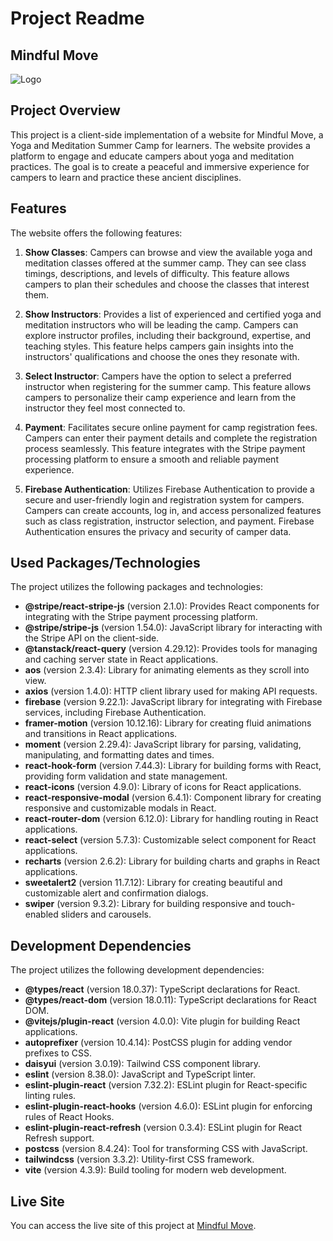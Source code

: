 # Project Readme

## Mindful Move

![Logo](https://mindfulmove.netlify.app/assets/logo-9bfb98c9.png)

## Project Overview

This project is a client-side implementation of a website for Mindful Move, a Yoga and Meditation Summer Camp for learners. The website provides a platform to engage and educate campers about yoga and meditation practices. The goal is to create a peaceful and immersive experience for campers to learn and practice these ancient disciplines.

## Features

The website offers the following features:

1. **Show Classes**: Campers can browse and view the available yoga and meditation classes offered at the summer camp. They can see class timings, descriptions, and levels of difficulty. This feature allows campers to plan their schedules and choose the classes that interest them.

2. **Show Instructors**: Provides a list of experienced and certified yoga and meditation instructors who will be leading the camp. Campers can explore instructor profiles, including their background, expertise, and teaching styles. This feature helps campers gain insights into the instructors' qualifications and choose the ones they resonate with.

3. **Select Instructor**: Campers have the option to select a preferred instructor when registering for the summer camp. This feature allows campers to personalize their camp experience and learn from the instructor they feel most connected to.

4. **Payment**: Facilitates secure online payment for camp registration fees. Campers can enter their payment details and complete the registration process seamlessly. This feature integrates with the Stripe payment processing platform to ensure a smooth and reliable payment experience.

5. **Firebase Authentication**: Utilizes Firebase Authentication to provide a secure and user-friendly login and registration system for campers. Campers can create accounts, log in, and access personalized features such as class registration, instructor selection, and payment. Firebase Authentication ensures the privacy and security of camper data.

## Used Packages/Technologies

The project utilizes the following packages and technologies:

- **@stripe/react-stripe-js** (version 2.1.0): Provides React components for integrating with the Stripe payment processing platform.
- **@stripe/stripe-js** (version 1.54.0): JavaScript library for interacting with the Stripe API on the client-side.
- **@tanstack/react-query** (version 4.29.12): Provides tools for managing and caching server state in React applications.
- **aos** (version 2.3.4): Library for animating elements as they scroll into view.
- **axios** (version 1.4.0): HTTP client library used for making API requests.
- **firebase** (version 9.22.1): JavaScript library for integrating with Firebase services, including Firebase Authentication.
- **framer-motion** (version 10.12.16): Library for creating fluid animations and transitions in React applications.
- **moment** (version 2.29.4): JavaScript library for parsing, validating, manipulating, and formatting dates and times.
- **react-hook-form** (version 7.44.3): Library for building forms with React, providing form validation and state management.
- **react-icons** (version 4.9.0): Library of icons for React applications.
- **react-responsive-modal** (version 6.4.1): Component library for creating responsive and customizable modals in React.
- **react-router-dom** (version 6.12.0): Library for handling routing in React applications.
- **react-select** (version 5.7.3): Customizable select component for React applications.
- **recharts** (version 2.6.2): Library for building charts and graphs in React applications.
- **sweetalert2** (version 11.7.12): Library for creating beautiful and customizable alert and confirmation dialogs.
- **swiper** (version 9.3.2): Library for building responsive and touch-enabled sliders and carousels.

## Development Dependencies

The project utilizes the following development dependencies:

- **@types/react** (version 18.0.37): TypeScript declarations for React.
- **@types/react-dom** (version 18.0.11): TypeScript declarations for React DOM.
- **@vitejs/plugin-react** (version 4.0.0): Vite plugin for building React applications.
- **autoprefixer** (version 10.4.14): PostCSS plugin for adding vendor prefixes to CSS.
- **daisyui** (version 3.0.19): Tailwind CSS component library.
- **eslint** (version 8.38.0): JavaScript and TypeScript linter.
- **eslint-plugin-react** (version 7.32.2): ESLint plugin for React-specific linting rules.
- **eslint-plugin-react-hooks** (version 4.6.0): ESLint plugin for enforcing rules of React Hooks.
- **eslint-plugin-react-refresh** (version 0.3.4): ESLint plugin for React Refresh support.
- **postcss** (version 8.4.24): Tool for transforming CSS with JavaScript.
- **tailwindcss** (version 3.3.2): Utility-first CSS framework.
- **vite** (version 4.3.9): Build tooling for modern web development.

## Live Site

You can access the live site of this project at [Mindful Move](https://mindfulmove.netlify.app).
